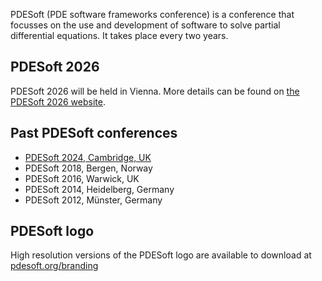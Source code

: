 PDESoft (PDE software frameworks conference) is a conference that focusses on
the use and development of software to solve partial differential equations.
It takes place every two years.

## PDESoft 2026

PDESoft 2026 will be held in Vienna. More details can be found on [the PDESoft 2026 website](https://2026.pdesoft.org).

## Past PDESoft conferences

* [PDESoft 2024, Cambridge, UK](https://2024.pdesoft.org)
* PDESoft 2018, Bergen, Norway
* PDESoft 2016, Warwick, UK
* PDESoft 2014, Heidelberg, Germany
* PDESoft 2012, M&uuml;nster, Germany

## PDESoft logo

High resolution versions of the PDESoft logo are available to download at
[pdesoft.org/branding](/branding)
